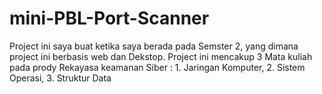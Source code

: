 # mini-PBL-Port-Scanner
Project ini saya buat ketika saya berada pada Semster 2, yang dimana project ini berbasis web dan Dekstop. Project ini mencakup 3 Mata kuliah pada prody Rekayasa keamanan Siber : 1. Jaringan Komputer, 2. Sistem Operasi, 3. Struktur Data

